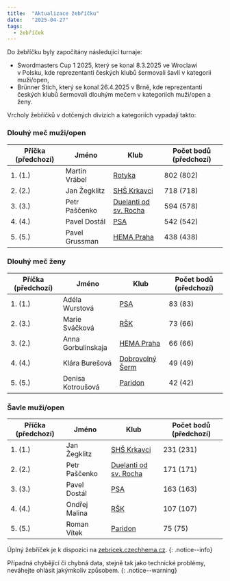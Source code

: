 ```yaml
---
title:  "Aktualizace žebříčku"
date:   "2025-04-27"
tags:
  - žebříček
---
```

Do žebříčku byly započítány následující turnaje:

* Swordmasters Cup 1 2025, který se konal 8.3.2025 ve&nbsp;Wroclawi v&nbsp;Polsku, kde reprezentanti českých klubů šermovali šavlí v&nbsp;kategorii muži/open,
* Brünner Stich, který se konal 26.4.2025 v&nbsp;Brně, kde reprezentanti českých klubů šermovali dlouhým mečem v&nbsp;kategoriích muži/open a ženy.

Vrcholy žebříčků v&nbsp;dotčených divizích a kategoriích vypadají takto:

### Dlouhý meč muži/open

| Příčka (předchozí) | Jméno | Klub | Počet bodů (předchozí) |
|--------|-------|------|------------|
| 1. (1.) | Martin Vrábel | [Rotyka](/kluby/rotyka) | 802 (802) |
| 2. (2.) | Jan Žegklitz | [SHŠ Krkavci](/kluby/shs-krkavci) | 718 (718) |
| 3. (3.) | Petr Paščenko | [Duelanti od sv. Rocha](/kluby/duelanti) | 594 (578) |
| 4. (4.) | Pavel Dostál | [PSA](/kluby/psa) | 542 (542) |
| 5. (5.) | Pavel Grussman | [HEMA Praha](/kluby/hema-praha) | 438 (438) |

### Dlouhý meč ženy

| Příčka (předchozí) | Jméno | Klub | Počet bodů (předchozí) |
|--------|-------|------|------------|
| 1. (1.) | Adéla Wurstová | [PSA](/kluby/psa) | 83 (83) |
| 2. (3.) | Marie Sváčková | [RŠK](/kluby/rsk) | 73 (66) |
| 3. (2.) | Anna Gorbulinskaja | [HEMA Praha](/kluby/hema-praha) | 66 (66) |
| 4. (4.) | Klára Burešová | [Dobrovolný Šerm](/kluby/dobrovolny-serm) | 49 (49) |
| 5. (5.) | Denisa Kotroušová | [Paridon](/kluby/paridon) | 42 (42) |

### Šavle muži/open

| Příčka (předchozí) | Jméno | Klub | Počet bodů (předchozí) |
|--------|-------|------|------------|
| 1. (1.) | Jan Žegklitz | [SHŠ Krkavci](/kluby/shs-krkavci) | 231 (231) |
| 2. (2.) | Petr Paščenko | [Duelanti od sv. Rocha](/kluby/duelanti) | 171 (171) |
| 3. (3.) | Pavel Dostál | [PSA](/kluby/psa) | 163 (163) |
| 4. (4.) | Ondřej Malina | [RŠK](/kluby/rsk) | 107 (107) |
| 5. (5.) | Roman Vítek | [Paridon](/kluby/paridon) | 75 (75) |

Úplný žebříček je k&nbsp;dispozici na&nbsp;[zebricek.czechhema.cz](https://zebricek.czechhema.cz).
{: .notice--info}

Případná chybějící či chybná data, stejně tak jako technické problémy, neváhejte ohlásit jakýmkoliv způsobem.
{: .notice--warning}